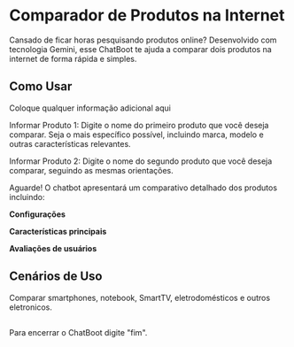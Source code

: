 # Comparador de Produtos na Internet

Cansado de ficar horas pesquisando produtos online? Desenvolvido com tecnologia Gemini, esse ChatBoot te ajuda a comparar dois produtos na internet de forma rápida e simples.



## Como Usar

Coloque qualquer informação adicional aqui

Informar Produto 1: Digite o nome do primeiro produto que você deseja comparar. Seja o mais específico possível, incluindo marca, modelo e outras características relevantes.

Informar Produto 2: Digite o nome do segundo produto que você deseja comparar, seguindo as mesmas orientações.

Aguarde! O chatbot apresentará um comparativo detalhado dos produtos incluindo:

**Configurações**

**Características principais**

**Avaliações de usuários**
 
## Cenários de Uso
Comparar smartphones, notebook, SmartTV, eletrodomésticos e outros eletronicos.

## 
Para encerrar o ChatBoot digite "fim".
